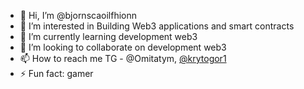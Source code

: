 - 👋 Hi, I’m @bjornscaoilfhionn
- 👀 I’m interested in Building Web3 applications and smart contracts
- 🌱 I’m currently learning development web3
- 💞️ I’m looking to collaborate on development web3
- 📫 How to reach me TG - @Omitatym, [@krytogor1](https://x.com/krytogor1)
- ⚡ Fun fact: gamer

<!---
bjornscaoilfhionn/bjornscaoilfhionn is a ✨ special ✨ repository because its `README.md` (this file) appears on your GitHub profile.
You can click the Preview link to take a look at your changes.
--->
